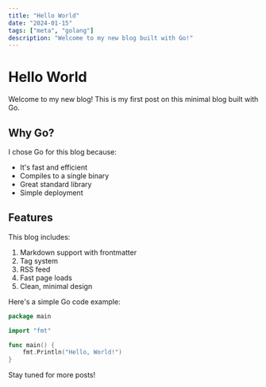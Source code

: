 ```yaml
---
title: "Hello World"
date: "2024-01-15"
tags: ["meta", "golang"]
description: "Welcome to my new blog built with Go!"
---
```


# Hello World

Welcome to my new blog! This is my first post on this minimal blog built with Go.

## Why Go?

I chose Go for this blog because:

- It's fast and efficient
- Compiles to a single binary
- Great standard library
- Simple deployment

## Features

This blog includes:

1. Markdown support with frontmatter
2. Tag system
3. RSS feed
4. Fast page loads
5. Clean, minimal design

Here's a simple Go code example:

```go
package main

import "fmt"

func main() {
    fmt.Println("Hello, World!")
}
```

Stay tuned for more posts!
